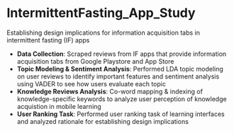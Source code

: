 # IntermittentFasting_App_Study
Establishing design implications for information acquisition tabs in intermittent fasting (IF) apps

* **Data Collection**: Scraped reviews from IF apps that provide information acquisition tabs from Google Playstore and App Store
* **Topic Modeling & Sentiment Analysis**: Performed LDA topic modeling on user reviews to identify important features and sentiment analysis using VADER to see how users evaluate each topic
* **Knowledge Reviews Analysis**: Co-word mapping & indexing of knowledge-specific keywords to analyze user perception of knowledge acquistion in mobile learning
* **User Ranking Task**: Performed user ranking task of learning interfaces and analyzed rationale for establishing design implications
